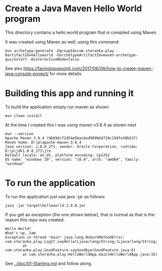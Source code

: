 # Create a Java Maven Hello World program

This directory contains a hello world program that is compiled using Maven.

It was created using Maven as well; using this command:

```shell
mvn archetype:generate -DgroupId=com.steranka.play -DartifactId=helloworld -DarchetypeArtifactId=maven-archetype-quickstart -DinteractiveMode=false
```

See also https://facingissuesonit.com/2017/06/06/how-to-create-maven-java-console-project/ for more details.

# Building this app and running it
To build the application simply run maven as shown
```
mvn clean install
```

At the time I created this I was using maven v3.8.4 as shown next

```
mvn --version
Apache Maven 3.8.4 (9b656c72d54e5bacbed989b64718c159fe39b537)
Maven home: D:\p\apache-maven-3.8.4
Java version: 1.8.0_271, vendor: Oracle Corporation, runtime: D:\p\jdk1.8.0_271\jre
Default locale: en_US, platform encoding: Cp1252
OS name: "windows 10", version: "10.0", arch: "amd64", family: "windows"
```

# To run the application
To run the application just use java -jar as follows:
```
java -jar target\helloworld-1.0.0.jar
```
If you get an exception (the one shown below), that is normal as that is
the reason this repo was created.
```
Hello World!
What's up, Sam
Exception in thread "main" java.lang.NoSuchMethodError: com.steranka.play.LogIt.sayHello(Ljava/lang/String;)Ljava/lang/String;
        at com.steranka.play.GoodFeature.sayGoodbye(GoodFeature.java:6)
        at com.steranka.play.HelloWorldApp.main(HelloWorldApp.java:15)
```

See [../doc/01-Starting.md](../doc/01-Starting.md) and follow along.
